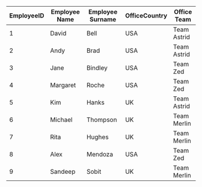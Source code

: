 |EmployeeID|Employee Name|Employee Surname|OfficeCountry|Office Team|
|---|---|---|---|---|
|1|David|Bell|USA|Team Astrid|
|2|Andy|Brad|USA|Team Astrid|
|3|Jane|Bindley|USA|Team Zed|
|4|Margaret|Roche|USA|Team Zed|
|5|Kim|Hanks|UK|Team Astrid|
|6|Michael|Thompson|UK|Team Merlin|
|7|Rita|Hughes|UK|Team Merlin|
|8|Alex|Mendoza|USA|Team Zed|
|9|Sandeep|Sobit|UK|Team Merlin|

